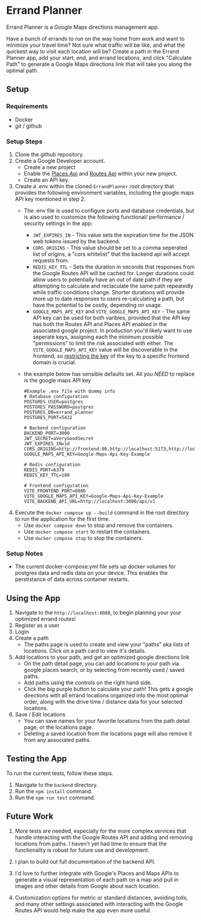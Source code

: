 # Errand Planner

Errand Planner is a Google Maps directions management app.

Have a bunch of errands to run on the way home from work and want to minimize
your travel time? Not sure what traffic will be like, and what the quickest
way to visit each location will be? Create a path in the Errand Planner app, 
add your start, end, and errand locations, and click "Calculate Path" to 
generate a Google Maps directions link that will take you along the optimal
path.

## Setup
### Requirements
- Docker
- git / github

### Setup Steps
1. Clone the github repository.
2. Create a Google Developer account.
    - Create a new project
    - Enable the [Places Api](https://developers.google.com/maps/documentation/places/web-service/overview) and [Routes Api](https://developers.google.com/maps/documentation/routes) within your new project.
    - Create an API key.
3. Create a .env within the cloned `ErrandPlanner` root directory that provides 
   the following environment variables, including the google maps API key 
   mentioned in step 2.
    - The .env file is used to configure ports and database credentials, but is 
    also used to customize the following functional/ performance / security 
    settings in the app:
      - `JWT_EXPIRES_IN` - This value sets the expiration time for the JSON
      web tokens issued by the backend. 
      - `CORS_ORIGINS` - This value should be set to a comma seperated list
      of origins, a "cors whitelist" that the backend api will accept requests from.
      - `REDIS_KEY_TTL` - Sets the duration in seconds that responses from the 
      Google Routes API will be cached for. Longer durations could allow users 
      to potentially have an out of date path if they are attempting to calculate 
      and reclaculate the same path repeatedly while traffic conditions change. 
      Shorter durations will provide more up to date responses to users 
      re-calculating a path, but have the potential to be costly, depending on 
      usage. 
      - `GOOGLE_MAPS_API_KEY` and `VITE_GOOGLE_MAPS_API_KEY` - The same API key
      can be used for both varibles, provided that the API key has both the 
      Routes API and Places API enabled in the associated google project. In 
      production you'd likely want to use seperate keys, assigning each the
      minimum possible "permissions" to limit the risk associated with either.
      The `VITE_GOOGLE_MAPS_API_KEY` value will be discoverable in the frontend,
      so [restricting the key](https://developers.google.com/maps/api-security-best-practices) of the key to a specific frontend domain is crucial.

    - the example below has sensible defaults set. All you *NEED* to replace is
      the google maps API key 

      ```
      #Example .env file with dummy info
      # Database configuration
      POSTGRES_USER=postgres
      POSTGRES_PASSWORD=postgres
      POSTGRES_DB=errand_planner
      POSTGRES_PORT=5432
      
      # Backend configuration
      BACKEND_PORT=3000
      JWT_SECRET=aVeryGoodSecret
      JWT_EXPIRES_IN=1d
      CORS_ORIGINS=http://frontend:80,http://localhost:5173,http://localhost:8080
      GOOGLE_MAPS_API_KEY=Google-Maps-Api-Key-Example
      
      # Redis configuration
      REDIS_PORT=6379
      REDIS_KEY_TTL=180
      
      # Frontend configuration
      VITE_FRONTEND_PORT=8080
      VITE_GOOGLE_MAPS_API_KEY=Google-Maps-Api-Key-Example
      VITE_BACKEND_API_URL=http://localhost:3000/api/v1
      ```
  4. Execute the `docker compose up --build` command in the root directory to 
     run the application for the first time. 
     - Use `docker compose down` to stop and remove the containers.
     - Use `docker compose start` to restart the containers.
     - Use `docker compose stop` to stop the containers.

### Setup Notes
- The current docker-compose.yml file sets up docker volumes for postgres
  data and redis data on your device. This enables the perstistance of data
  across container restarts. 

## Using the App
1. Navigate to the `http://localhost:8080`, to begin planning your your
    optimized errand routes!
2. Register as a user
3. Login
4. Create a path
    - The paths page is used to create and view your "paths" aka lists of
  locations. Click on a path card to view it's details.
5. Add locations to your path, and get an optimized google directions link
    - On the path detail page, you can add locations to your path via google
  places search, or by selecting from recently used / saved paths. 
    - Add paths using the controls on the right hand side.
    - Click the big purple button to calculate your path! This gets a google
    directions with all errand locations organized into the most optimal 
    order, along with the drive time / distance data for your selected locations.
6. Save / Edit locations
    - You can save names for your favorite locations from the path detail page, 
    or the locations page. 
    - Deleting a saved location from the locations page will also remove it from
    any associated paths.

## Testing the App
To run the current tests, follow these steps.
1. Navigate to the `backend` directory.
2. Run the `npm install` command.
3. Run the `npm run test` command. 

## Future Work
1. More tests are needed, especially for the more complex services that handle interacting with the Google Routes API and adding and removing locations from paths. I haven't yet had time to ensure that the functionality is robust for future use and development.

2. I plan to build out full documentation of the backend API.

3. I'd love to further integrate with Google's Places and Maps APIs to generate a visual representation of each path on a map and pull in images and other details from Google about each location.

4. Customization options for metric or standard distances, avoiding tolls, and many other settings associated with interacting with the Google Routes API would help make the app even more useful.




